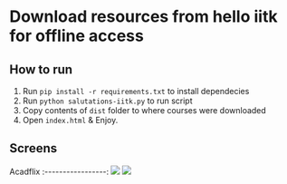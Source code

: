 # Download resources from hello iitk for offline access

## How to run
1. Run `pip install -r requirements.txt` to install dependecies
2. Run `python salutations-iitk.py` to run script
3. Copy contents of `dist` folder to where courses were downloaded
4. Open `index.html` & Enjoy.  

## Screens
Acadflix
:-----------------:
![](https://i.ibb.co/WFG2mf8/Screenshot-2020-09-22-at-2-01-42-PM.png)
![](https://i.ibb.co/Y78GG8h/Screenshot-2020-09-22-at-1-32-40-PM.png)
